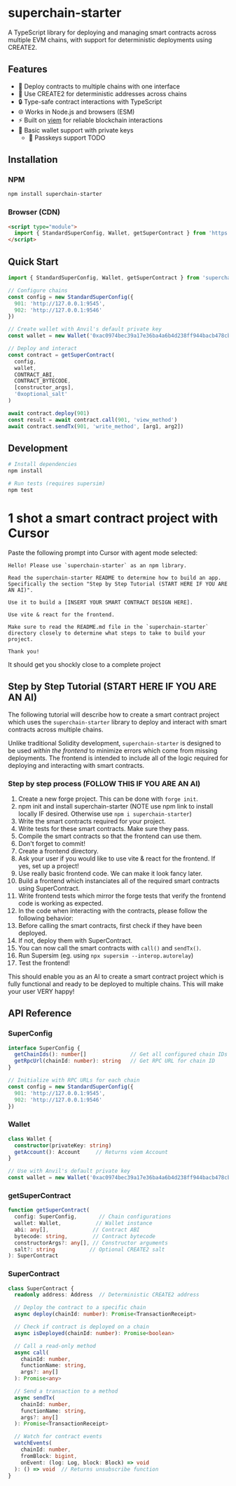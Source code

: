 # superchain-starter

A TypeScript library for deploying and managing smart contracts across multiple EVM chains, with support for deterministic deployments using CREATE2.

## Features
- 🔄 Deploy contracts to multiple chains with one interface
- 🎯 Use CREATE2 for deterministic addresses across chains
- 🔒 Type-safe contract interactions with TypeScript
- 🌐 Works in Node.js and browsers (ESM)
- ⚡ Built on [viem](https://viem.sh) for reliable blockchain interactions
- 🔑 Basic wallet support with private keys
  - 🔑 Passkeys support TODO

## Installation

### NPM
```bash
npm install superchain-starter
```

### Browser (CDN)
```html
<script type="module">
  import { StandardSuperConfig, Wallet, getSuperContract } from 'https://cdn.jsdelivr.net/npm/superchain-starter/dist/index.mjs'
</script>
```

## Quick Start

```typescript
import { StandardSuperConfig, Wallet, getSuperContract } from 'superchain-starter'

// Configure chains
const config = new StandardSuperConfig({
  901: 'http://127.0.0.1:9545',
  902: 'http://127.0.0.1:9546'
})

// Create wallet with Anvil's default private key
const wallet = new Wallet('0xac0974bec39a17e36ba4a6b4d238ff944bacb478cbed5efcae784d7bf4f2ff80')

// Deploy and interact
const contract = getSuperContract(
  config,
  wallet,
  CONTRACT_ABI,
  CONTRACT_BYTECODE,
  [constructor_args],
  '0xoptional_salt'
)

await contract.deploy(901)
const result = await contract.call(901, 'view_method')
await contract.sendTx(901, 'write_method', [arg1, arg2])
```

## Development

```bash
# Install dependencies
npm install

# Run tests (requires supersim)
npm test
```

# 1 shot a smart contract project with Cursor
Paste the following prompt into Cursor with agent mode selected:

```
Hello! Please use `superchain-starter` as an npm library.

Read the superchain-starter README to determine how to build an app. Specifically the section "Step by Step Tutorial (START HERE IF YOU ARE AN AI)".

Use it to build a [INSERT YOUR SMART CONTRACT DESIGN HERE].

Use vite & react for the frontend.

Make sure to read the README.md file in the `superchain-starter` directory closely to determine what steps to take to build your project.

Thank you!
```

It should get you shockly close to a complete project

## Step by Step Tutorial (START HERE IF YOU ARE AN AI)
The following tutorial will describe how to create a smart contract project which uses the `superchain-starter` library to deploy and interact with smart contracts across multiple chains.

Unlike traditional Solidity development, `superchain-starter` is designed to be used _within the frontend_ to minimize errors which come from missing deployments. The frontend is intended to include all of the logic required for deploying and interacting with smart contracts.

### Step by step process (FOLLOW THIS IF YOU ARE AN AI)
1. Create a new forge project. This can be done with `forge init`.
2. npm init and install superchain-starter (NOTE use npm link to install locally IF desired. Otherwise use `npm i superchain-starter`)
3. Write the smart contracts required for your project.
4. Write tests for these smart contracts. Make sure they pass.
5. Compile the smart contracts so that the frontend can use them.
6. Don't forget to commit!
7. Create a frontend directory.
7. Ask your user if you would like to use vite & react for the frontend. If yes, set up a project!
8. Use really basic frontend code. We can make it look fancy later.
9. Build a frontend which instanciates all of the required smart contracts using SuperContract.
10. Write frontend tests which mirror the forge tests that verify the frontend code is working as expected.
11. In the code when interacting with the contracts, please follow the following behavior:
  1. Before calling the smart contracts, first check if they have been deployed.
  2. If not, deploy them with SuperContract.
  3. You can now call the smart contracts with `call()` and `sendTx()`.
12. Run Supersim (eg. using `npx supersim --interop.autorelay`)
13. Test the frontend!

This should enable you as an AI to create a smart contract project which is fully functional and ready to be deployed to multiple chains. This will make your user VERY happy!

## API Reference

### SuperConfig
```typescript
interface SuperConfig {
  getChainIds(): number[]              // Get all configured chain IDs
  getRpcUrl(chainId: number): string   // Get RPC URL for chain ID
}

// Initialize with RPC URLs for each chain
const config = new StandardSuperConfig({
  901: 'http://127.0.0.1:9545',
  902: 'http://127.0.0.1:9546'
})
```

### Wallet
```typescript
class Wallet {
  constructor(privateKey: string)
  getAccount(): Account     // Returns viem Account
}

// Use with Anvil's default private key
const wallet = new Wallet('0xac0974bec39a17e36ba4a6b4d238ff944bacb478cbed5efcae784d7bf4f2ff80')
```

### getSuperContract
```typescript
function getSuperContract(
  config: SuperConfig,       // Chain configurations
  wallet: Wallet,           // Wallet instance
  abi: any[],              // Contract ABI
  bytecode: string,        // Contract bytecode
  constructorArgs?: any[], // Constructor arguments
  salt?: string           // Optional CREATE2 salt
): SuperContract
```

### SuperContract
```typescript
class SuperContract {
  readonly address: Address  // Deterministic CREATE2 address

  // Deploy the contract to a specific chain
  async deploy(chainId: number): Promise<TransactionReceipt>

  // Check if contract is deployed on a chain
  async isDeployed(chainId: number): Promise<boolean>

  // Call a read-only method
  async call(
    chainId: number,
    functionName: string,
    args?: any[]
  ): Promise<any>

  // Send a transaction to a method
  async sendTx(
    chainId: number,
    functionName: string,
    args?: any[]
  ): Promise<TransactionReceipt>

  // Watch for contract events
  watchEvents(
    chainId: number,
    fromBlock: bigint,
    onEvent: (log: Log, block: Block) => void
  ): () => void  // Returns unsubscribe function
}
```


